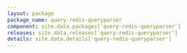 ```yaml
---
layout: package
package_name: query-redis-queryparser
component: site.data.packages['query-redis-queryparser']
releases: site.data.releases['query-redis-queryparser']
details: site.data.details['query-redis-queryparser']
---
```

